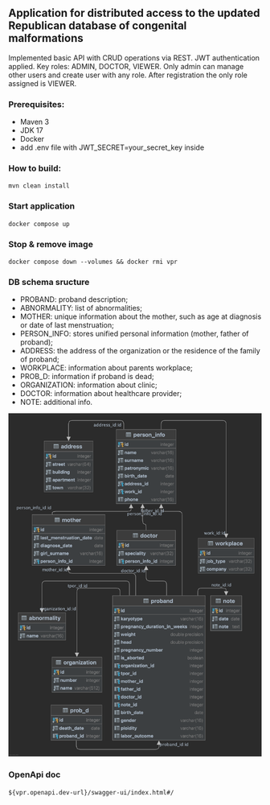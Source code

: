 ## Application for distributed access to the updated Republican database of congenital malformations

Implemented basic API with CRUD operations via REST. JWT authentication applied. Key roles: ADMIN, DOCTOR, VIEWER.
Only admin can manage other users and create user with any role. After registration the only role assigned is VIEWER.

### Prerequisites:

- Maven 3
- JDK 17
- Docker
- add .env file with JWT_SECRET=your_secret_key inside

### How to build:

    mvn clean install

### Start application

    docker compose up      

### Stop & remove image

    docker compose down --volumes && docker rmi vpr

### DB schema sructure

- PROBAND: proband description;
- ABNORMALITY: list of abnormalities;
- MOTHER: unique information about the mother, such as age at diagnosis or date of last menstruation;
- PERSON_INFO: stores unified personal information (mother, father of proband);
- ADDRESS: the address of the organization or the residence of the family of proband;
- WORKPLACE: information about parents workplace;
- PROB_D: information if proband is dead;
- ORGANIZATION: information about clinic;
- DOCTOR: information about healthcare provider;
- NOTE: additional info.

![schema](schema.png)

### OpenApi doc

`${vpr.openapi.dev-url}/swagger-ui/index.html#/`
